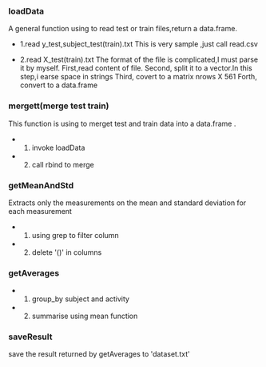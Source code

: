 ### loadData
A general function using to read test or train files,return a data.frame.

- 1.read y_test,subject_test(train).txt
  This is very sample ,just call read.csv
  
- 2.read X_test(train).txt
  The format of the file is complicated,I must parse it by myself.
  First,read content of file.
  Second, split it to a vector.In this step,i earse space in strings
  Third, covert to a matrix nrows X 561
  Forth, convert to a data.frame

### mergett(merge test train)
This function is using to merget test and train data into a data.frame .
- 1. invoke loadData
- 2. call rbind to merge

### getMeanAndStd
  Extracts only the measurements on the mean and standard deviation for each measurement
- 1. using grep to filter column
- 2. delete '()' in columns 

### getAverages
- 1. group_by subject and activity
- 2. summarise using mean function

### saveResult
  save the result returned by getAverages to 'dataset.txt'

### 